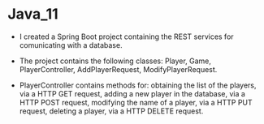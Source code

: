 # Java_11

- I created a Spring Boot project containing the REST services for comunicating with a database.

- The project contains the following classes: Player, Game, PlayerController, AddPlayerRequest, ModifyPlayerRequest.

- PlayerController contains methods for: obtaining the list of the players, via a HTTP GET request, adding a new player in the database, via a HTTP POST request, modifying the name of a player, via a HTTP PUT request, deleting a player, via a HTTP DELETE request.
